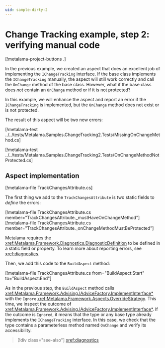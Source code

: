 ```yaml
---
uid: sample-dirty-2
---
```


# Change Tracking example, step 2: verifying manual code

[!metalama-project-buttons .]

In the previous example, we created an aspect that does an excellent job of implementing the `IChangeTracking` interface. If the base class implements the `IChangeTracking` manually, the aspect will still work correctly and call the `OnChange` method of the base class. However, what if the base class does _not_ contain an `OnChange` method or if it is not protected?

In this example, we will enhance the aspect and report an error if the `IChangeTracking` is implemented, but the `OnChange` method does not exist or is not protected.

The result of this aspect will be two new errors:

[!metalama-test ../../tests/Metalama.Samples.ChangeTracking2.Tests/MissingOnChangeMethod.cs]

[!metalama-test ../../tests/Metalama.Samples.ChangeTracking2.Tests/OnChangeMethodNotProtected.cs]

## Aspect implementation

[!metalama-file TrackChangesAttribute.cs]

The first thing we add to the `TrackChangesAttribute` is two static fields to _define_ the errors:

[!metalama-file TrackChangesAttribute.cs member="TrackChangesAttribute._mustHaveOnChangeMethod"]
[!metalama-file TrackChangesAttribute.cs member="TrackChangesAttribute._onChangeMethodMustBeProtected"]

Metalama requires the <xref:Metalama.Framework.Diagnostics.DiagnosticDefinition> to be defined in a static field or property. To learn more about reporting errors, see <xref:diagnostics>.

Then, we add this code to the `BuildAspect` method:

[!metalama-file TrackChangesAttribute.cs from="BuildAspect:Start" to="BuildAspect:End"]

As in the previous step, the `BuildAspect` method calls <xref:Metalama.Framework.Advising.IAdviceFactory.ImplementInterface*> with the `Ignore` <xref:Metalama.Framework.Aspects.OverrideStrategy>. This time, we inspect the outcome of <xref:Metalama.Framework.Advising.IAdviceFactory.ImplementInterface*>. If the outcome is `Ignored`, it means that the type or any base type already implements the `IChangeTracking` interface. In this case, we check that the type contains a parameterless method named `OnChange` and verify its accessibility.

> [!div class="see-also"]
> <xref:diagnostics>
